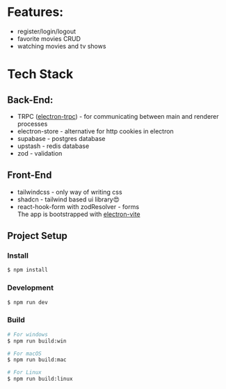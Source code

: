 # Features:

- register/login/logout
- favorite movies CRUD
- watching movies and tv shows

# Tech Stack

## Back-End:

- TRPC (<a href="https://github.com/jsonnull/electron-trpc">electron-trpc</a>) - for communicating between main and renderer processes
- electron-store - alternative for http cookies in electron
- supabase - postgres database
- upstash - redis database
- zod - validation

## Front-End

- tailwindcss - only way of writing css
- shadcn - tailwind based ui library😍
- react-hook-form with zodResolver - forms
  <br>
  The app is bootstrapped with <a href="https://electron-vite.org/">electron-vite</a>

## Project Setup

### Install

```bash
$ npm install
```

### Development

```bash
$ npm run dev
```

### Build

```bash
# For windows
$ npm run build:win

# For macOS
$ npm run build:mac

# For Linux
$ npm run build:linux
```

